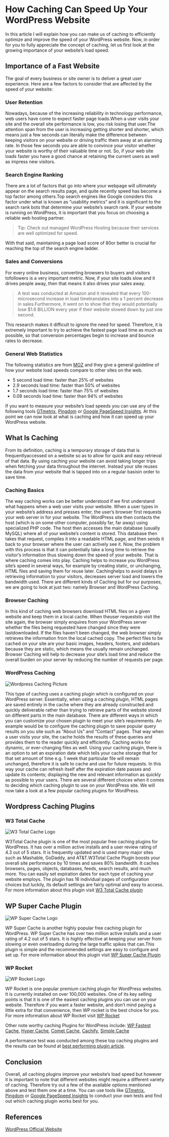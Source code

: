 # How Caching Can Speed Up Your WordPress Website

In this article I will explain how you can make us of caching to efficiently optimize and improve the speed of your WordPress website. Now, in order for you to fully appreciate the concept of caching, let us first look at the growing importance of your website’s load speed.

## Importance of a Fast Website

The goal of every business or site owner is to deliver a great user experience. Here are a few factors to consider that are affected by the speed of your website:

### User Retention

Nowadays, because of the increasing reliability in technology performance, web users have come to expect faster page loads.When a user visits your site and the overall site performance is low, you risk losing that user.The attention span from the user is increasing getting shorter and shorter, which means just a few seconds can literally make the difference between keeping visitors on your website or driving traffic them away at an alarming rate.
In those few seconds you are able to convince your visitor whether your website is worthy of their valuable time or not. So, if your web site loads faster you have a good chance at retaining the current users as well as impress new visitors. 

### Search Engine Ranking 

There are a lot of factors that go into where your webpage will ultimately appear on the search results page, and quite recently speed has become a top factor among others.Top search engines like Google considers this factor under what is known as “usability metrics” and it is significant to the search rank bots that determine your website’s search rank. If your website is running on WordPress, it is important that you focus on choosing a reliable web hosting partner.
 
> Tip: Check out managed WordPress Hosting because their services are well optimized for speed.

With that said, maintaining a page load score of 80or better is crucial for reaching the top of the search engine ladder.

### Sales and Conversions

For every online business, converting browsers to buyers and visitors tofollowers is a very important metric. Now, if your site loads slow and it drives people away, then that means it also drives your sales away.

> A test was conducted at Amazon and it revealed that every 100-microsecond increase in load timetranslates into a 1 percent decrease in sales.Furthermore, it went on to show that they would potentially lose $1.6 BILLION every year if their website slowed down by just one second.

This research makes it difficult to ignore the need for speed. Therefore, it is extremely important to try to achieve the fastest page load time as much as possible, so that conversion percentages begin to increase and bounce rates to decrease.

### General Web Statistics

The following statistics are from [MOZ](https://moz.com/blog/site-speed-are-you-fast-doesit-matter) and they give a general guideline of how your website load speeds compare to other sites on the web. 

* 5 second load time: faster than 25% of websites
* 2.9 seconds load time: faster than 50% of websites
* 1.7 seconds load time: faster than 75% of websites
* 0.08 seconds load time: faster than 94% of websites

If you want to measure your website’s load speeds you can use any of the following tools [GTmetrix](www.gmetrix.net), [Pingdom](www.pingdom.com) or [Google PageSpeed Insights](https://developers.google.com/speed/pagespeed/insights/). At this point we can now look at what is caching and how it can speed up your WordPress website. 

## What Is Caching 

From its definition, caching is a temporary storage of data that is frequentlyaccessed on a website so as to allow for quick and easy retrieval of that data. By using caching your website can avoid taking longer trips when fetching your data throughout the internet. Instead your site reuses the data from your website that is tapped into on a regular basisin order to save time.

### Caching Basics

The way caching works can be better understood if we first understand what happens when a web user visits your website.
When a user types in your website’s address and presses enter, the user’s browser first requests your web server in for your website.  The WordPress site then contacts the host (which is on some other computer, possibly far, far away) using specialized PHP code. The host then accesses the main database (usually MySQL) where all of your website’s content is stored. This database then takes that request, compiles it into a readable HTML page, and then sends it back to your browser where the user can actively see it.
Now, the problem with this process is that it can potentially take a long time to retrieve the visitor’s information thus slowing down the speed of your website. That is where caching comes into play.
Caching helps to increase you WordPress site’s speed in several ways, for example by creating static, or unchanging, HTML files and saving them for reuse later. Cachinghelps to avoid delays in retrieving information to your visitors, decreases server load and lowers the bandwidth used.
There are different kinds of Caching but for our purposes, we are going to look at just two: namely Browser and WordPress Caching.

### Browser Caching



In this kind of caching web browsers download HTML files on a given website and keep them in a local cache. When theuser requeststo visit the site again, the browser simply enquires from your WordPress server whether the files being requested have changed since they were lastdownloaded. If the files haven’t been changed, the web browser simply retrieves the information from the local cached copy.
The perfect files to be cached on your site are your basic images, headers, footers, and sidebars because they are static, which means the usually remain unchanged. Browser Caching will help to decrease your site’s load time and reduce the overall burden on your server by reducing the number of requests per page.

### WordPress Caching

![Wordpress Caching Picture](images/wordpress-caching.jpg "Wordpress Caching")


This type of caching uses a caching plugin which is configured on your WordPress server. Essentially, when using a caching plugin, HTML pages are saved entirely in the cache where they are already constructed and quickly deliverable rather than trying to retrieve parts of the website stored on different parts in the main database.
There are different ways in which you can customize your chosen plugin to meet your site’s requirements. An example would be to configure the caching plugin to save popular query results on you site such as “About Us” and “Contact” pages. That way when a user visits your site, the cache holds the results of these queries and provides them to the reader quickly and efficiently.
Caching works for dynamic, or ever-changing files as well. Using your caching plugin, there is an option to set an expiration date which tells your cache storage that for that set amount of time e.g. 1 week that particular file will remain unchanged, therefore it is safe to cache and use for future requests. In this way your cache can refresh itself after the expiration date passes and update its contents; displaying the new and relevant information as quickly as possible to your users. 
There are several different choices when it comes to deciding which caching plugin to use on your WordPress site. We will now take a look at a few popular caching plugins for WordPress.

## Wordpress Caching Plugins

### W3 Total Cache 

![W3 Total Cache Logo](images/w3-total-cache.jpg "W3 Total Cache Logo")

W3Total Cache plugin is one of the most popular free caching plugins for WordPress. It has over a million active installs and a user review rating of 4.3 out of 5 stars.  It is frequently updated and is used many major sites such as Mashable, GoDaddy, and AT&T.W3Total Cache Plugin boosts your overall site performance by 10 times and saves 80% bandwidth. It caches browsers, pages, objects, databases, feeds, search results, and much more. You can easily set expiration dates for each type of caching your website employs. The plugin has 16 individual pages of configuration choices but luckily, its default settings are fairly optimal and easy to access. For more information about this plugin visit [W3 Total Cache plugin](https://wordpress.org/plugins/w3-total-cache/)


## WP Super Cache Plugin 

![WP Super Cache Logo](images/wp-super-cache.png "WP Super Cache Logo")

WP Super Cache is another highly popular free caching plugin for WordPress. WP Super Cache has over two million active installs and a user rating of 4.2 out of 5 stars. It is highly effective at keeping your server from slowing or even overloading during the large traffic spikes that can.This plugin is simple and the recommended settings are easy to configure and set up. For more information about this plugin visit [WP Super Cache Plugin](https://wordpress.org/plugins/wp-super-cache/)

### WP Rocket

![WP Rocket Logo](images/wp-rocket.png "WP Rocket Logo")

WP Rocket is one popular premium caching plugin for WordPress websites. It is currently installed on over 100,000 websites. One of its key selling points is that it is one of the easiest caching plugins you can use on your website. Therefore if you want a faster website, and don’t mind paying a little extra for that convenience, then WP rocket is the best choice for you. For more information about WP Rocket visit [WP Rocket](http://wp-rocket.me/)

Other note worthy caching Plugins for WordPress include: [WP Fastest Cache](https://wordpress.org/plugins/wp-fastest-cache/),  [Hyper Cache](https://wordpress.org/plugins/hyper-cache/), [Comet Cache](https://wordpress.org/plugins/comet-cache/),  [Cachify](https://wordpress.org/plugins/cachify/),  [Simple Cache](https://wordpress.org/plugins/simple-cache/)

A performance test was conducted among these top caching plugins and the results can be found at [best performing plugin article](https://athemes.com/performance/best-wordpress-caching-plugins/).  

## Conclusion

Overall, all caching plugins improve your website’s load speed but however it is important to note that different websites might require a different variety of caching. Therefore try out a few of the available options mentioned above and test them one at a time. You can use tools like [GTmetrix](www.gmetrix.net), [Pingdom](www.pingdom.com) or [Google PageSpeed Insights](https://developers.google.com/speed/pagespeed/insights/) to conduct your own tests and find out which caching plugin works best for you. 

## References

[WordPress Official Website](https://wordpress.org/plugins/)
 

